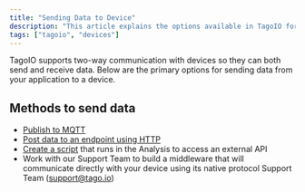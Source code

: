 ```yaml
---
title: "Sending Data to Device"
description: "This article explains the options available in TagoIO for sending data from your application to a device, covering MQTT, HTTP, Analysis scripts, and working with Support for custom middleware."
tags: ["tagoio", "devices"]
---
```

TagoIO supports two-way communication with devices so they can both send and receive data. Below are the primary options for sending data from your application to a device.

## Methods to send data
- [Publish to MQTT](/docs/tagoio/integrations/networks/mqtt/mqtt-publishing-and-subscribing)
- [Post data to an endpoint using HTTP](https://docs.tago.io/api/#operation/postDataHTTP)
- [Create a script](/docs/tagoio/analysis/creating-analysis) that runs in the Analysis to access an external API
- Work with our Support Team to build a middleware that will communicate directly with your device using its native protocol Support Team (support@tago.io)
